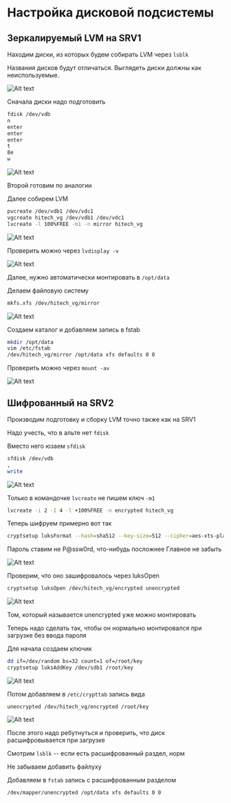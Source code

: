 # Настройка дисковой подсистемы

## Зеркалируемый LVM на SRV1

Находим диски, из которых будем собирать LVM через `lsblk`

Названия дисков будут отличаться. Выглядеть диски должны как неиспользуемые.

![Alt text](image.png)

Сначала диски надо подготовить

```bash
fdisk /dev/vdb
n
enter
enter
enter
t
8e
w
```

![Alt text](image-1.png)

Второй готовим по аналогии

Далее собирем LVM

```bash
pvcreate /dev/vdb1 /dev/vdc1
vgcreate hitech_vg /dev/vdb1 /dev/vdc1
lvcreate -l 100%FREE -m1 -n mirror hitech_vg
```

![Alt text](image-2.png)

Проверить можно через `lvdisplay -v`

![Alt text](image-3.png)

Далее, нужно автоматически монтировать в `/opt/data`

Делаем файловую систему

```bash
mkfs.xfs /dev/hitech_vg/mirror
```

![Alt text](image-4.png)

Создаем каталог и добавляем запись в fstab

```bash
mkdir /opt/data
vim /etc/fstab
/dev/hitech_vg/mirror /opt/data xfs defaults 0 0
```

Проверить можно через `mount -av`

![Alt text](image-5.png)

## Шифрованный на SRV2

Производим подготовку и сборку LVM точно также как на SRV1

Надо учесть, что в альте нет `fdisk`

Вместо него юзаем `sfdisk`

```bash
sfdisk /dev/vdb
,
write
```

![Alt text](image-6.png)

Только в командочке `lvcreate` не пишем ключ `-m1`

```bash
lvcreate -i 2 -I 4 -l +100%FREE -n encrypted hitech_vg
```

Теперь шифруем примерно вот так

```bash
cryptsetup luksFormat --hash=sha512 --key-size=512 --cipher=aes-xts-plain64 --verify-passphrase /dev/hitech_vg/encrypted
```

Пароль ставим не P@ssw0rd, что-нибудь посложнее
Главное не забыть

![Alt text](image-7.png)

Проверим, что оно зашифровалось через luksOpen

```bash
cryptsetup luksOpen /dev/hitech_vg/encrypted unencrypted
```

![Alt text](image-8.png)

Том, который называется unencrypted уже можно монтировать

Теперь надо сделать так, чтобы он нормально монтировался при загрузке без ввода пароля

Для начала создаем ключик

```bash
dd if=/dev/random bs=32 count=1 of=/root/key
cryptsetup luksAddKey /dev/sdb1 /root/key
```

![Alt text](image-9.png)

Потом добавляем в `/etc/crypttab` запись вида

```text
unencrypted /dev/hitech_vg/encrypted /root/key
```

![Alt text](image-10.png)

После этого надо ребутнуться и проверить, что диск расшифровывается при загрузке

Смотрим `lsblk` -- если есть расшифрованный раздел, норм

Не забываем добавить файлуху

Добавляем в `fstab` запись с расшифрованным разделом

```text
/dev/mapper/unencrypted /opt/data xfs defaults 0 0
```
